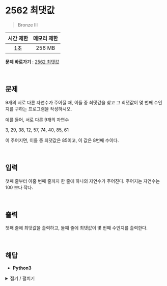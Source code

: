 # 2562 최댓값
> Bronze III

|시간 제한|메모리 제한|
|:---:|:---:|
|1초|256 MB|

**문제 바로가기** : [2562 최댓값](https://www.acmicpc.net/problem/2562 "2562 최댓값")

</br>

## 문제
9개의 서로 다른 자연수가 주어질 때, 이들 중 최댓값을 찾고 그 최댓값이 몇 번째 수인지를 구하는 프로그램을 작성하시오.

예를 들어, 서로 다른 9개의 자연수

3, 29, 38, 12, 57, 74, 40, 85, 61

이 주어지면, 이들 중 최댓값은 85이고, 이 값은 8번째 수이다.

</br>

## 입력
첫째 줄부터 아홉 번째 줄까지 한 줄에 하나의 자연수가 주어진다. 주어지는 자연수는 100 보다 작다.

</br>

## 출력
첫째 줄에 최댓값을 출력하고, 둘째 줄에 최댓값이 몇 번째 수인지를 출력한다.

</br>

## 해답
- **Python3**
<details>
<summary>접기 / 펼치기</summary>
<div markdown="1">

```py
aryInput = [
    int(input())
    for _ in range(9)
]

maxIdx = 0
for i in range(1, len(aryInput)):
    if aryInput[i] > aryInput[maxIdx]:
        maxIdx = i
print(aryInput[maxIdx])
print(maxIdx + 1)
```

</div>
</details>